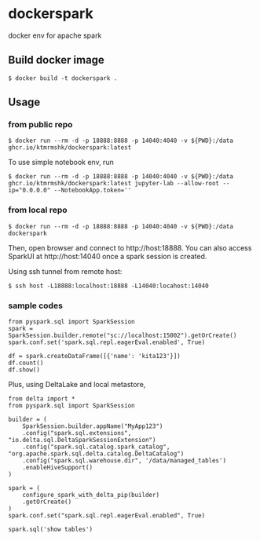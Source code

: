 # dockerspark
docker env for apache spark

## Build docker image

```
$ docker build -t dockerspark .
```

## Usage

### from public repo

```
$ docker run --rm -d -p 18888:8888 -p 14040:4040 -v ${PWD}:/data ghcr.io/ktmrmshk/dockerspark:latest
```

To use simple notebook env, run

```
$ docker run --rm -d -p 18888:8888 -p 14040:4040 -v ${PWD}:/data ghcr.io/ktmrmshk/dockerspark:latest jupyter-lab --allow-root --ip="0.0.0.0" --NotebookApp.token=''
```


### from local repo

```
$ docker run --rm -d -p 18888:8888 -p 14040:4040 -v ${PWD}:/data dockerspark
```

Then, open browser and connect to http://host:18888.
You can also access SparkUI at http://host:14040 once a spark session is created.

Using ssh tunnel from remote host:
```
$ ssh host -L18888:localhost:18888 -L14040:locahost:14040
```


### sample codes

```
from pyspark.sql import SparkSession
spark = SparkSession.builder.remote("sc://localhost:15002").getOrCreate()
spark.conf.set('spark.sql.repl.eagerEval.enabled', True)

df = spark.createDataFrame([{'name': 'kita123'}])
df.count()
df.show()
```

Plus, using DeltaLake and local metastore,

```
from delta import *
from pyspark.sql import SparkSession

builder = (
    SparkSession.builder.appName("MyApp123")
    .config("spark.sql.extensions", "io.delta.sql.DeltaSparkSessionExtension")
    .config("spark.sql.catalog.spark_catalog", "org.apache.spark.sql.delta.catalog.DeltaCatalog")
    .config("spark.sql.warehouse.dir", '/data/managed_tables')
    .enableHiveSupport()
)

spark = (
    configure_spark_with_delta_pip(builder)
    .getOrCreate()
)
spark.conf.set("spark.sql.repl.eagerEval.enabled", True)

spark.sql('show tables')
```
